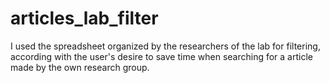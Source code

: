 # articles_lab_filter
I used the spreadsheet organized by the researchers of the lab for filtering, according with the user's desire to save time when searching for a article made by the own research group.
